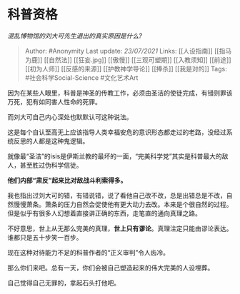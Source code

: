 # 科普资格
*混乱博物馆的刘大可先生退出的真实原因是什么?*

> Author: #Anonymity
Last update: *23/07/2021* 
Links: [[人设指南]] [[指马为鹿]] [[自然法]] [[狂妄.jpg]] [[傲慢]] [[三观可塑期]] [[入教须知]] [[前途]] [[初为人师]] [[反感的来源]] [[护教神学导论]] [[捧杀]] [[我是对的]]
Tags: #社会科学Social-Science #文化艺术Art 

因为在某些人眼里，科普是神圣的传教工作，必须由圣洁的使徒完成，有错则罪该万死，犯有如同害人性命的死罪。

而刘大可自己内心深处也默默认可这种说法。

这是每个自认至高无上应该指导人类幸福安危的意识形态都走过的老路，没经过系统反思的人都是这种鬼逻辑。

就像最“圣洁”的isis是伊斯兰教的最坏的一面，“完美科学党”其实是科普最大的敌人，甚至胜过伪科学信徒。

**他们内部“肃反”起来比对敌战斗利索得多。**

我也指出过刘大可的错，有错说错，说了看他自己改不改，总是出错总是不改，自然慢慢萧条。萧条的压力自然会促使他有更大动力去改。本来是个很自然的过程。但是似乎有很多人幻想着直接讲正确的东西，走笔直的通向真理之路。

不好意思，世上从无那么完美的真理，**世上只有谬论**。真理注定只能由谬论表达。谁都只是五十步笑一百步。

现在这种对待能力不足的科普作者的“正义审判”令人齿冷。

那么你们来吧。总有一天，你们会被自己塑造起来的伟大完美的人设埋葬。

自己觉得自己无罪的，拿起石头打他吧。



